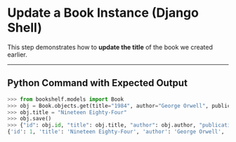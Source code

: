 # Update a Book Instance (Django Shell)

This step demonstrates how to **update the title** of the book we created earlier.

---

## Python Command with Expected Output

```python
>>> from bookshelf.models import Book
>>> obj = Book.objects.get(title="1984", author="George Orwell", publication_year=1949)
>>> obj.title = "Nineteen Eighty-Four"
>>> obj.save()
>>> {"id": obj.id, "title": obj.title, "author": obj.author, "publication_year": obj.publication_year}
{'id': 1, 'title': 'Nineteen Eighty-Four', 'author': 'George Orwell', 'publication_year': 1949} 

